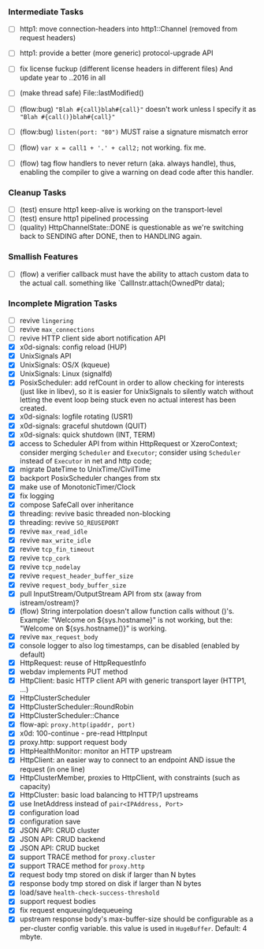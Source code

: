 ### Intermediate Tasks

- [ ] http1: move connection-headers into http1::Channel
      (removed from request headers)
- [ ] http1: provide a better (more generic) protocol-upgrade API
- [ ] fix license fuckup (different license headers in different files)
      And update year to ..2016 in all

- [ ] (make thread safe) File::lastModified()
- [ ] (flow:bug) `"Blah #{call}blah#{call}"` doesn't work
      unless I specify it as `"Blah #{call()}blah#{call}"`
- [ ] (flow:bug) `listen(port: "80")` MUST raise a signature mismatch error
- [ ] (flow) `var x = call1 + '.' + call2;` not working. fix me.
- [ ] (flow) tag flow handlers to never return (aka. always handle),
      thus, enabling the compiler to give a warning on dead code after
      this handler.

### Cleanup Tasks

- [ ] (test) ensure http1 keep-alive is working on the transport-level
- [ ] (test) ensure http1 pipelined processing
- [ ] (quality) HttpChannelState::DONE is questionable as we're switching
      back to SENDING after DONE, then to HANDLING again.

### Smallish Features

- [ ] (flow) a verifier callback must have the ability to attach custom data
      to the actual call.
      something like `CallInstr.attach(OwnedPtr<CustomData> data);

### Incomplete Migration Tasks

- [ ] revive `lingering`
- [ ] revive `max_connections`
- [ ] revive HTTP client side abort notification API
- [x] x0d-signals: config reload (HUP)
- [x] UnixSignals API
- [x] UnixSignals: OS/X (kqueue)
- [x] UnixSignals: Linux (signalfd)
- [x] PosixScheduler: add refCount in order to allow checking for interests
      (just like in libev), so it is easier for UnixSignals to silently
      watch without letting the event loop being stuck even no actual
      interest has been created.
- [x] x0d-signals: logfile rotating (USR1)
- [x] x0d-signals: graceful shutdown (QUIT)
- [x] x0d-signals: quick shutdown (INT, TERM)
- [x] access to Scheduler API from within HttpRequest or XzeroContext;
      consider merging `Scheduler` and `Executor`;
      consider using `Scheduler` instead of `Executor` in net and http code;
- [x] migrate DateTime to UnixTime/CivilTime
- [x] backport PosixScheduler changes from stx
- [x] make use of MonotonicTimer/Clock
- [x] fix logging
- [x] compose SafeCall over inheritance
- [x] threading: revive basic threaded non-blocking
- [x] threading: revive `SO_REUSEPORT`
- [x] revive `max_read_idle`
- [x] revive `max_write_idle`
- [x] revive `tcp_fin_timeout`
- [x] revive `tcp_cork`
- [x] revive `tcp_nodelay`
- [x] revive `request_header_buffer_size`
- [x] revive `request_body_buffer_size`
- [x] pull InputStream/OutputStream API from stx (away from istream/ostream)?
- [x] (flow) String interpolation doesn't allow function calls without ()'s.
      Example: "Welcome on ${sys.hostname}" is not working,
      but the: "Welcome on ${sys.hostname()}" is working.
- [x] revive `max_request_body`
- [x] console logger to also log timestamps, can be disabled (enabled by default)
- [x] HttpRequest: reuse of HttpRequestInfo
- [x] webdav implements PUT method
- [x] HttpClient: basic HTTP client API with generic transport layer (HTTP1, ...)
- [x] HttpClusterScheduler
- [x] HttpClusterScheduler::RoundRobin
- [x] HttpClusterScheduler::Chance
- [x] flow-api: `proxy.http(ipaddr, port)`
- [x] x0d: 100-continue - pre-read HttpInput
- [x] proxy.http: support request body
- [x] HttpHealthMonitor: monitor an HTTP upstream
- [x] HttpClient: an easier way to connect to an endpoint AND issue the request
      (in one line)
- [x] HttpClusterMember, proxies to HttpClient, with constraints (such as capacity)
- [x] HttpCluster: basic load balancing to HTTP/1 upstreams
- [x] use InetAddress instead of `pair<IPAddress, Port>`
- [x] configuration load
- [x] configuration save
- [x] JSON API: CRUD cluster
- [x] JSON API: CRUD backend
- [x] JSON API: CRUD bucket
- [x] support TRACE method for `proxy.cluster`
- [x] support TRACE method for `proxy.http`
- [x] request body tmp stored on disk if larger than N bytes
- [x] response body tmp stored on disk if larger than N bytes
- [x] load/save `health-check-success-threshold`
- [x] support request bodies
- [x] fix request enqueuing/dequeueing
- [x] upstream response body's max-buffer-size should be configurable
      as a per-cluster config variable. this value is used in `HugeBuffer`.
      Default: 4 mbyte.
